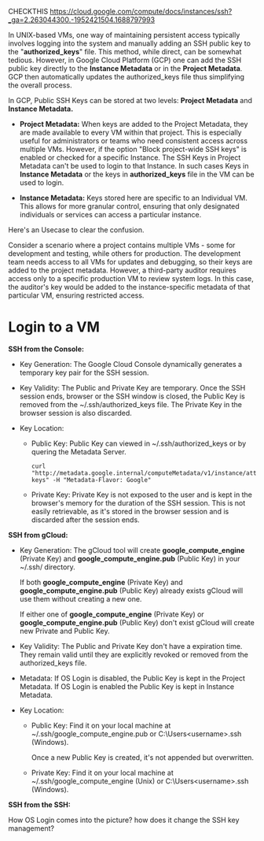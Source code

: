 CHECKTHIS
https://cloud.google.com/compute/docs/instances/ssh?_ga=2.263044300.-1952421504.1688797993

In UNIX-based VMs, one way of maintaining persistent access typically involves logging into the system and manually adding an SSH public key to the "**authorized_keys**" file. This method, while direct, can be somewhat tedious. However, in Google Cloud Platform (GCP) one can add the SSH public key directly to the **Instance Metadata** or in the **Project Metadata**. GCP then automatically updates the authorized_keys file thus simplifying the overall process.

In GCP, Public SSH Keys can be stored at two levels: **Project Metadata** and **Instance Metadata.**

- **Project Metadata:** When keys are added to the Project Metadata, they are made available to every VM within that project. This is especially useful for administrators or teams who need consistent access across multiple VMs. However, if the option "Block project-wide SSH keys" is enabled or checked for a specific Instance. The SSH Keys in Project Metadata can't be used to login to that Instance. In such cases Keys in **Instance Metadata** or the keys in **authorized_keys** file in the VM can be used to login.

- **Instance Metadata:** Keys stored here are specific to an Individual VM. This allows for more granular control, ensuring that only designated individuals or services can access a particular instance.

Here's an Usecase to clear the confusion.

Consider a scenario where a project contains multiple VMs - some for development and testing, while others for production. The development team needs access to all VMs for updates and debugging, so their keys are added to the project metadata. However, a third-party auditor requires access only to a specific production VM to review system logs. In this case, the auditor's key would be added to the instance-specific metadata of that particular VM, ensuring restricted access.

# Login to a VM 

**SSH from the Console:**
- Key Generation: The Google Cloud Console dynamically generates a temporary key pair for the SSH session.

- Key Validity: The Public and Private Key are temporary. Once the SSH session ends, browser or the SSH window is closed, the Public Key is removed from the ~/.ssh/authorized_keys file. The Private Key in the browser session is also discarded.
 

- Key Location:
  - Public Key: Public Key can viewed in ~/.ssh/authorized_keys or by quering the Metadata Server. 
    ```shell
    curl "http://metadata.google.internal/computeMetadata/v1/instance/attributes/ssh-keys" -H "Metadata-Flavor: Google"
    ```
  - Private Key: Private Key is not exposed to the user and is kept in the browser's memory for the duration of the SSH session. This is not easily retrievable, as it's stored in the browser session and is discarded after the session ends.

**SSH from gCloud:**
- Key Generation: The gCloud tool will create **google_compute_engine** (Private Key) and **google_compute_engine.pub** (Public Key) in your ~/.ssh/ directory.
  
  If both **google_compute_engine** (Private Key) and **google_compute_engine.pub** (Public Key) already exists gCloud will use them without creating a new one.
  
  If either one of **google_compute_engine** (Private Key) or **google_compute_engine.pub** (Public Key) don't exist gCloud will create new Private and Public Key.

- Key Validity: The Public and Private Key don't have a expiration time. They remain valid until they are explicitly revoked or removed from the authorized_keys file.

- Metadata: If OS Login is disabled, the Public Key is kept in the Project Metadata. If OS Login is enabled the Public Key is kept in Instance Metadata.

- Key Location:
  - Public Key: Find it on your local machine at ~/.ssh/google_compute_engine.pub or C:\Users\<username>\.ssh (Windows).
    
    Once a new Public Key is created, it's not appended but overwritten.
  
  - Private Key: Find it on your local machine at ~/.ssh/google_compute_engine (Unix) or C:\Users\<username>\.ssh (Windows).

**SSH from the SSH:**

How OS Login comes into the picture? how does it change the SSH key management?
